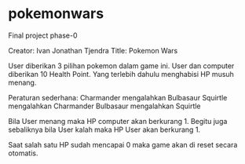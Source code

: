 # pokemonwars
Final project phase-0

Creator: Ivan Jonathan Tjendra
Title: Pokemon Wars

User diberikan 3 pilihan pokemon dalam game ini.
User dan computer diberikan 10 Health Point.
Yang terlebih dahulu menghabisi HP musuh menang.

Peraturan sederhana:
Charmander mengalahkan Bulbasaur
Squirtle mengalahkan Charmander
Bulbasaur mengalahkan Squirtle

Bila User menang maka HP computer akan berkurang 1.
Begitu juga sebaliknya bila User kalah maka HP User
akan berkurang 1.

Saat salah satu HP sudah mencapai 0 maka game akan
di reset secara otomatis.
